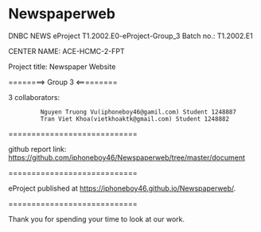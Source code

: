 # Newspaperweb
DNBC NEWS
eProject
T1.2002.E0-eProject-Group_3
Batch no.: T1.2002.E1

CENTER NAME: ACE-HCMC-2-FPT

Project title: Newspaper Website

========> Group 3 <=========

3 collaborators:

             Nguyen Truong Vu(iphoneboy46@gamil.com) Student 1248887
             Tran Viet Khoa(vietkhoaktk@gmail.com) Student 1248882
             
============================

github report link: https://github.com/iphoneboy46/Newspaperweb/tree/master/document

============================

eProject published at https://iphoneboy46.github.io/Newspaperweb/.

============================


Thank you for spending your time to look at our work.
